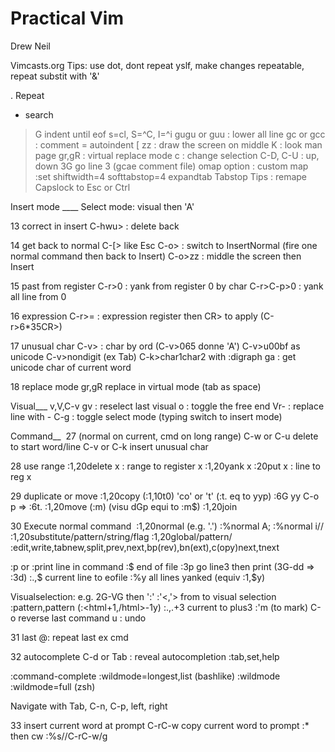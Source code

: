 # Practical Vim
Drew Neil

Vimcasts.org
Tips: use dot, dont repeat yslf, make changes repeatable, repeat substit with '&'

. Repeat
* search
>G indent until eof
s=cl, S=^C, I=^i
gugu or guu : lower all line
gc or gcc : comment
= autoindent
[
zz : draw the screen on middle
K : look man page
gr,gR : virtual replace mode
c : change selection
C-D, C-U : up, down
3G go line 3
(gcae comment file)
omap option : custom map
:set shiftwidth=4 softtabstop=4 expandtab​
Tabstop
Tips : remape Capslock to Esc or Ctrl

Insert mode ____
Select mode: visual then 'A'

13 correct in insert
C-hwu> : delete back

14 get back to normal
C-[> like Esc
C-o> : switch to InsertNormal (fire one normal command then back to Insert)
C-o>zz : middle the screen then Insert

15 past from register
C-r>0 : yank from register 0 by char
C-r>C-p>0 : yank all line from 0

16 expression
C-r>= : expression register then CR> to apply (C-r>6*35CR>)

17 unusual char
C-v> : char by ord (C-v>065 donne 'A')
C-v>u00bf as unicode
C-v>nondigit (ex Tab)
C-k>char1char2 with :digraph
ga : get unicode char of current word

18 replace mode
gr,gR replace in virtual mode (tab as space)

Visual___ v,V,C-v
gv : reselect last visual
o : toggle the free end
Vr- : replace line with -
C-g : toggle select mode (typing switch to insert mode)

Command__ 
27 (normal on current, cmd on long range)
C-w or C-u delete to start word/line
C-v or C-k insert unusual char

28 use range
:1,20delete x : range to register x
:1,20yank x
:20put x : line to reg x

29 duplicate or move
:1,20copy <addr> (:1,10t0) 'co' or 't'
(:t. eq to yyp)
:6G yy C-o p => :6t.
:1,20move <addr> (:m)
(visu dGp equi to :m$)
:1,20join

30 Execute normal command 
:1,20normal <command> (e.g. '.')
:%normal A;
:%normal i//
:1,20substitute/pattern/string/flag
:1,20global/pattern/<command>
:edit,write,tabnew,split,prev,next,bp(rev),bn(ext),c(opy)next,tnext

:p or :print line in command
:$ end of file
:3p go line3 then print
(3G-dd => :3d)
:.,$ current line to eofile
:%y all lines yanked (equiv :1,$y)

Visualselection: e.g. 2G-VG then ':'
:'<,'> from to visual selection
:pattern,pattern (:<html+1,\/html>-1y)
:.,.+3 current to plus3
:'m (to mark)
C-o reverse last command
u : undo

31 last
@: repeat last ex cmd

32 autocomplete
C-d or Tab : reveal autocompletion
:tab,set,help

:command-complete
:wildmode=longest,list (bashlike)
:wildmode :wildmode=full (zsh)

Navigate with Tab, C-n, C-p, left, right

33 insert current word at prompt
C-rC-w copy current word to prompt
:* then cw <newtype>
:%s//C-rC-w/g


